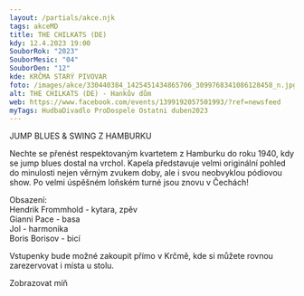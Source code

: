 ```yaml
---
layout: /partials/akce.njk
tags: akceMD
title: THE CHILKATS (DE)
kdy: 12.4.2023 19:00
SouborRok: "2023"
SouborMesic: "04"
SouborDen: "12"
kde: KRČMA STARÝ PIVOVAR
foto: /images/akce/330440384_1425451434865706_3099768341086128458_n.jpg
alt: THE CHILKATS (DE) - Hankův dům
web: https://www.facebook.com/events/1399192057501993/?ref=newsfeed
myTags: HudbaDivadlo ProDospele Ostatni duben2023
---
```

<!--StartFragment-->

JUMP BLUES & SWING Z HAMBURKU

Nechte se přenést respektovaným kvartetem z Hamburku do roku 1940, kdy se jump blues dostal na vrchol. Kapela představuje velmi originální pohled do minulosti nejen věrným zvukem doby, ale i svou neobvyklou pódiovou show. Po velmi úspěšném loňském turné jsou znovu v Čechách!

Obsazení:\
Hendrik Frommhold - kytara, zpěv\
Gianni Pace - basa\
Jol - harmonika\
Boris Borisov - bicí

Vstupenky bude možné zakoupit přímo v Krčmě, kde si můžete rovnou zarezervovat i místa u stolu. 

Zobrazovat míň

<!--EndFragment-->